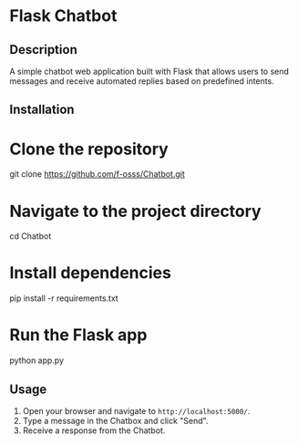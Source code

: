 # Flask Chatbot

## Description
A simple chatbot web application built with Flask that allows users to send messages and receive automated replies based on predefined intents.

## Installation
# Clone the repository
git clone https://github.com/f-osss/Chatbot.git

# Navigate to the project directory
cd Chatbot

# Install dependencies
pip install -r requirements.txt

# Run the Flask app
python app.py

## Usage
1. Open your browser and navigate to `http://localhost:5000/`.
2. Type a message in the Chatbox and click "Send".
3. Receive a response from the Chatbot.

